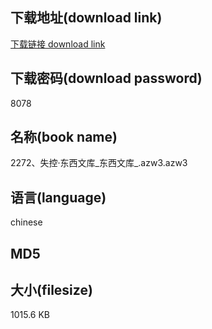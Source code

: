 ## 下载地址(download link)
[下载链接 download link](https://tutu365.netlify.app/?s=2272%E3%80%81%E5%A4%B1%E6%8E%A7%C2%B7%E4%B8%9C%E8%A5%BF%E6%96%87%E5%BA%93_%E4%B8%9C%E8%A5%BF%E6%96%87%E5%BA%93_.azw3)

## 下载密码(download password)
8078

## 名称(book name)
2272、失控·东西文库_东西文库_.azw3.azw3

## 语言(language)
chinese

## MD5


## 大小(filesize)
1015.6 KB
